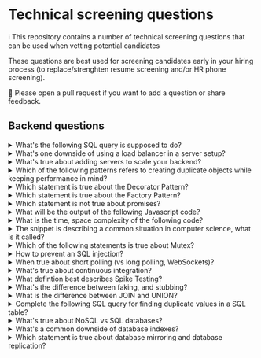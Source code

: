 # Technical screening questions

ℹ️  This repository contains a number of technical screening questions that can be used when vetting potential candidates

These questions are best used for screening candidates early in your hiring process (to replace/strenghten resume screening and/or HR phone screening). 

🙏  Please open a pull request if you want to add a question or share feedback.


## Backend questions

<details>
<summary>What's the following SQL query is supposed to do?</summary>

```sql
SELECT name, MAX(price) AS price 
FROM articles 
WHERE price <> (SELECT MAX(price) 
FROM articles);
```
1. Find the article with the largest price
2. Find the article with the second largest price
3. Find all the articles with the highest price
</details>

<details>
<summary>What's one downside of using a load balancer in a server setup?</summary>

1. It can become a performance bottleneck if it does not have enough resources.
2. It doesn't enable horizontal scaling of application servers.
3. It offers no protection against DDOS attacks since it doesn't limit client connections to a sensible amount and frequency.
</details>

<details>
<summary>What's true about adding servers to scale your backend?</summary>

1. It makes finding and fixing bugs more frustrating.
2. It makes adding and deploying new features easier.
3. It makes the server infrastructure easier to manage.
</details>

<details>
<summary>Which of the following patterns refers to creating duplicate objects while keeping performance in mind?</summary>

1. Decorator Pattern
2. Adapter Pattern
3. Prototype Pattern
4. Singleton Pattern
</details>

<details>
<summary>Which statement is true about the Decorator Pattern?</summary>

1. Refers to creating duplicate objects while keeping performance in mind.
2. Allows adding new functionality to an existing object without altering its structure.
3. Hides the complexities of the system and provides an interface to the client.
4. Is primarily used to reduce the number of objects created and to decrease memory footprint and increase performance.
</details>

<details>
<summary>Which statement is true about the Factory Pattern?</summary>

1. Refers to creating duplicate objects while keeping performance in mind.
2. Enables filtering a set of objects using different criteria and chaining them in a decoupled way through logical operations.
3. Is used where we need to treat a group of objects in a similar way as a single object.
4. Allows creating an object without exposing the creation logic to the client and refers to newly created object using a common interface.
</details>

<details>
<summary>Which statement is not true about promises?</summary>

1. A Promise has a .then() method.
2. A fulfilled or rejected promise will not change states.
3. A settled promise can become resolved.
4. A pending promise can become fulfilled, settled, or rejected.
</details>

<details>
<summary>What will be the output of the following Javascript code?</summary>

```javascript
const delay = ms => new Promise(res => setTimeout(res, ms));

async function asyncCallFirst() {
    await delay(3000);
    console.log('async call 1');
}

async function asyncCallSecond() {
	  await delay(1000);
  	console.log('async call 2');
}

(async() => {
  asyncCallFirst();
  await asyncCallSecond();
})();
```
1. "async call 1" "async call 2"
2. "async call 2" "async call 1"
3. An exception is raised.
4. Empty output.
</details>

<details>
<summary>What is the time, space complexity of the following code?</summary>

```javascript
int a = 0, b = 0;
for (i = 0; i < N; i++) {
    a = a + rand();
}
for (j = 0; j < M; j++) {
    b = b + rand();
}
```
1. O(N * M) time, O(1) space
2. O(N + M) time, O(N + M) space
3. O(N + M) time, O(1) space
4. O(N * M) time, O(N + M) space
</details>

<details>
<summary>The snippet is describing a common situation in computer science, what is it called?</summary>

```
Say we have 2 resources A and B used by processes X and Y :
- X starts to use A
- X and Y try to start using B
- Y 'wins' and gets B first
- now Y needs to use A
- A is blocked by X, which is waiting for Y
```
1. Race condition
2. Thread-safe
3. Deadlock
4. Starvation
</details>

<details>
<summary>Which of the following statements is true about Mutex?</summary>

1. A mutex ensures that the code being controlled will be hit by multiples threads at a time.
2. A mutex can be released only by the thread that had acquired it.
3. A mutex can be signaled by any thread (or process).
4. Starvation
</details>

<details>
<summary>How to prevent an SQL injection?</summary>

1. Prepared statements with parameterized queries
2. Use of stored procedures
3. Escaping All User Supplied Input
4. All of the above
</details>

<details>
<summary>When true about short polling (vs long polling, WebSockets)?</summary>

1. Short polling basically involves making an HTTP request to a server and then holding the connection open to allow the server to respond at a later time.
2. Using short polling means using less open connections.
3. Using short polling means making less requests to the server.
</details>

<details>
<summary>What's true about continuous integration?</summary>

1. Continuous integration means every change that passes all stages of your production pipeline is released to your customers
2. Continuous integration means deploying all code changes to a testing and/or production environment after the build stage.
3. Continuous integration means merging their changes back to the main branch as often as possible
</details>

<details>
<summary>What defintion best describes Spike Testing?</summary>

1. Spike testing is a type of stress testing when workloads are increased for short amounts of time.
2. Spike testing is a type of stress testing when workloads are increased for long and sustained amounts of time.
3. There is no such things as Spike Testing
</details>

<details>
<summary>What's the difference between faking, and stubbing?</summary>

1. Fake objects have working implementations, but usually take some shortcut which makes them not suitable for production.
2. Stubs provide canned answers to calls made during the test, usually not responding at all to anything outside what's programmed in for the test.
3. All of the above
</details>

<details>
<summary>What is the difference between JOIN and UNION?</summary>

1. JOIN allows us to “lookup” records on other table based on the given conditions between two tables. UNION operation allows us to add 2 similar data sets to create resulting data set that contains all the data from the source data sets.
2. UNION allows us to “lookup” records on other table based on the given conditions between two tables. JOIN operation allows us to add 2 similar data sets to create resulting data set that contains all the data from the source data sets.
3. None of the above
</details>

<details>
<summary>Complete the following SQL query for finding duplicate values in a SQL table?</summary>

```
SELECT
    name, email, COUNT(*)
 FROM
    users
GROUP BY
    name, email
HAVING
     /* YOUR ANSWER GOES HERE */
```
1. COUNT(*) < 1
2. COUNT(*) ≥ 1
3. COUNT(*) > 1
4. COUNT(*) = 0
</details>

<details>
<summary>What's true about NoSQL vs SQL databases?</summary>

1. SQL databases are easier to scale horizontally vs an equivalent NoSQL database.
2. NoSQL typically favors a normalized schema, whereas SQL favors a denormalized schema.
</details>

<details>
<summary>What's a common downside of database indexes?</summary>

1. They decrease performance on inserts and updates but not deletes
2. They decrease performance on deletes but not inserts and updates
3. They decrease performance on inserts, updates and deletes
</details>

<details>
<summary>Which statement is true about database mirroring and database replication?</summary>

1. Replication refers to keeping copies of database to a geographically different location.
2. Mirroring refers to creating multiple copies of data objects of a database for distribution efficiency.
3. The mirroring of a database costs higher than replication.
4. Mirroring can be easily implemented in case of distributed databases.
</details>
